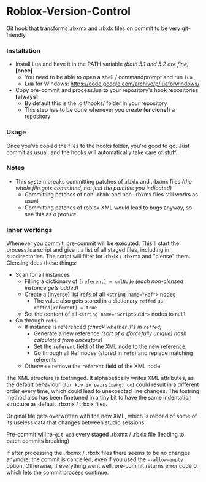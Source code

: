 # Roblox-Version-Control
Git hook that transforms .rbxmx and .rbxlx files on commit to be very git-friendly

### Installation
* Install Lua and have it in the PATH variable *(both 5.1 and 5.2 are fine)* **[once]**
	* You need to be able to open a shell / commandprompt and run `lua`
	* Lua for Windows: https://code.google.com/archive/p/luaforwindows/
* Copy pre-commit and process.lua to your repository's hook repositories **[always]**
	* By default this is the .git/hooks/ folder in your repository
	* This step has to be done whenever you create (**or clone!**) a repository

### Usage
Once you've copied the files to the hooks folder, you're good to go. Just commit as usual, and the hooks will automatically take care of stuff.

### Notes
* This system breaks committing patches of .rbxlx and .rbxmx files
*(the whole file gets committed, not just the patches you indicated)*
	* Committing patches of non-.rbxlx and non-.rbxmx files still works as usual
	* Committing patches of roblox XML would lead to bugs anyway, so see this as *a feature*

### Inner workings
Whenever you commit, pre-commit will be executed. This'll start the process.lua script and give it a list of all staged files, including in subdirectories. The script will filter for .rbxlx / .rbxmx and "clense" them. Clensing does these things:
* Scan for all instances
	* Filling a dictionary of `[referent] = xmlNode` *(each non-clensed instance gets added)*
	* Create a (inverse) list `refs` of all `<string name="Ref">` nodes
		* The value also gets stored in a dictionary `reffed` as `reffed[referent] = true`
	* Set the content of all `<string name="ScriptGuid">` nodes to `null`
* Go through `refs`
	* If instance is referenced *(check whether it's in `reffed`)*
		* Generate a new reference *(sort of a (forcefully unique) hash calculated from ancestors)*
		* Set the `referent` field of the XML node to the new reference
		* Go through all Ref nodes (stored in `refs`) and replace matching referents
	* Otherwise remove the `referent` field of the XML node

The XML structure is tostringed. It alphabetically writes XML attributes, as the default behaviour (`for k,v in pairs(xarg) do`) could result in a different order every time, which could lead to unexpected line changes. The tostring method also has been finetuned in a tiny bit to have the same indentation structure as default .rbxmx / .rbxlx files.

Original file gets overwritten with the new XML, which is robbed of some of its useless data that changes between studio sessions.

Pre-commit will re-`git add` every staged .rbxmx / .rbxlx file (leading to patch commits breaking)

If after processing the .rbxmx / .rbxlx files there seems to be no changes anymore, the commit is cancelled, even if you used the `--allow-empty` option. Otherwise, if everything went well, pre-commit returns error code 0, which lets the commit process continue.

